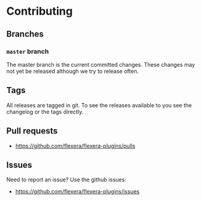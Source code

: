 # Contributing

## Branches

### `master` branch

The master branch is the current committed changes. These changes may not yet be released although we try to release often.

## Tags

All releases are tagged in git. To see the releases available to you see the changelog or the tags directly.

## Pull requests

- <https://github.com/flexera/flexera-plugins/pulls>

## Issues

Need to report an issue? Use the github issues:

- <https://github.com/flexera/flexera-plugins/issues>
